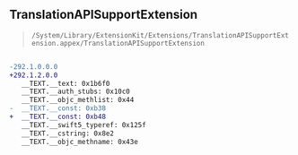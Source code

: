 ## TranslationAPISupportExtension

> `/System/Library/ExtensionKit/Extensions/TranslationAPISupportExtension.appex/TranslationAPISupportExtension`

```diff

-292.1.0.0.0
+292.1.2.0.0
   __TEXT.__text: 0x1b6f0
   __TEXT.__auth_stubs: 0x10c0
   __TEXT.__objc_methlist: 0x44
-  __TEXT.__const: 0xb38
+  __TEXT.__const: 0xb48
   __TEXT.__swift5_typeref: 0x125f
   __TEXT.__cstring: 0x8e2
   __TEXT.__objc_methname: 0x43e

```
